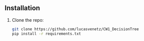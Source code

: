 ## Installation

1. Clone the repo:
   ```bash
   git clone https://github.com/lucasvenetz/CW1_DecisionTree
   pip install -r requirements.txt

